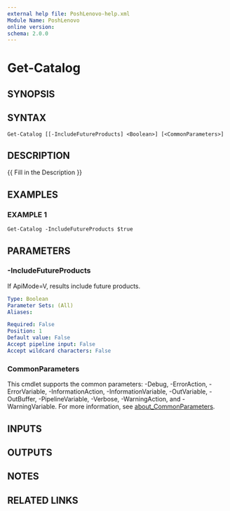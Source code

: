 ```yaml
---
external help file: PoshLenovo-help.xml
Module Name: PoshLenovo
online version:
schema: 2.0.0
---
```


# Get-Catalog

## SYNOPSIS

## SYNTAX

```
Get-Catalog [[-IncludeFutureProducts] <Boolean>] [<CommonParameters>]
```

## DESCRIPTION
{{ Fill in the Description }}

## EXAMPLES

### EXAMPLE 1
```
Get-Catalog -IncludeFutureProducts $true
```

## PARAMETERS

### -IncludeFutureProducts
If ApiMode=V, results include future products.

```yaml
Type: Boolean
Parameter Sets: (All)
Aliases:

Required: False
Position: 1
Default value: False
Accept pipeline input: False
Accept wildcard characters: False
```

### CommonParameters
This cmdlet supports the common parameters: -Debug, -ErrorAction, -ErrorVariable, -InformationAction, -InformationVariable, -OutVariable, -OutBuffer, -PipelineVariable, -Verbose, -WarningAction, and -WarningVariable. For more information, see [about_CommonParameters](http://go.microsoft.com/fwlink/?LinkID=113216).

## INPUTS

## OUTPUTS

## NOTES

## RELATED LINKS

